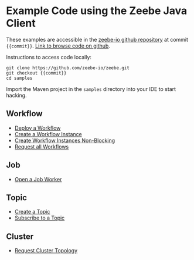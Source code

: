 # Example Code using the Zeebe Java Client

These examples are accessible in the [zeebe-io github repository](https://github.com/zeebe-io/zeebe/) at commit `{{commit}}`. [Link to browse code on github](https://github.com/zeebe-io/zeebe/tree/{{commit}}/samples).

Instructions to access code locally:

```
git clone https://github.com/zeebe-io/zeebe.git
git checkout {{commit}}
cd samples
```

Import the Maven project in the `samples` directory into your IDE to start hacking.

## Workflow

* [Deploy a Workflow](java-client-examples/workflow-deploy.html)
* [Create a Workflow Instance](java-client-examples/workflow-instance-create.html)
* [Create Workflow Instances Non-Blocking](java-client-examples/workflow-instance-create-nonblocking.html)
* [Request all Workflows](java-client-examples/workflow-deployment-request.html)

## Job

* [Open a Job Worker](java-client-examples/job-worker-open.html)

## Topic

* [Create a Topic](java-client-examples/topic-create.html)
* [Subscribe to a Topic](java-client-examples/topic-subscription-open.html)

## Cluster

* [Request Cluster Topology](java-client-examples/cluster-topology-request.html)
